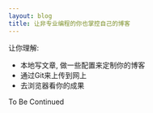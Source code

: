 ```yaml
---
layout: blog
title: 让非专业编程的你也掌控自己的博客
---
```

让你理解:

* 本地写文章, 做一些配置来定制你的博客
* 通过Git来上传到网上
* 去浏览器看你的成果

To Be Continued
